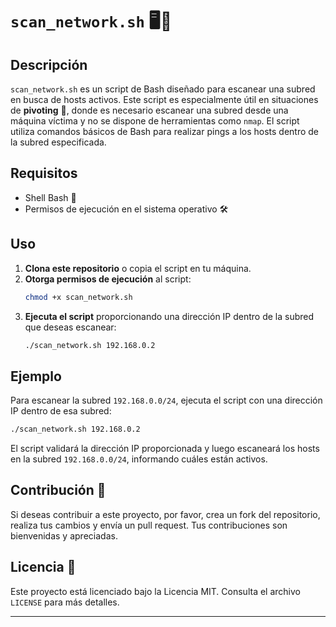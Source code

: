 # `scan_network.sh` 🖥️📡

## Descripción

`scan_network.sh` es un script de Bash diseñado para escanear una subred en busca de hosts activos. Este script es especialmente útil en situaciones de **pivoting** 🔄, donde es necesario escanear una subred desde una máquina víctima y no se dispone de herramientas como `nmap`. El script utiliza comandos básicos de Bash para realizar pings a los hosts dentro de la subred especificada.

## Requisitos

- Shell Bash 🐚
- Permisos de ejecución en el sistema operativo 🛠️

## Uso

1. **Clona este repositorio** o copia el script en tu máquina.
2. **Otorga permisos de ejecución** al script:
   ```bash
   chmod +x scan_network.sh
   ```
3. **Ejecuta el script** proporcionando una dirección IP dentro de la subred que deseas escanear:
   ```bash
   ./scan_network.sh 192.168.0.2
   ```

## Ejemplo

Para escanear la subred `192.168.0.0/24`, ejecuta el script con una dirección IP dentro de esa subred:

```bash
./scan_network.sh 192.168.0.2
```

El script validará la dirección IP proporcionada y luego escaneará los hosts en la subred `192.168.0.0/24`, informando cuáles están activos.

## Contribución 🤝

Si deseas contribuir a este proyecto, por favor, crea un fork del repositorio, realiza tus cambios y envía un pull request. Tus contribuciones son bienvenidas y apreciadas.

## Licencia 📜

Este proyecto está licenciado bajo la Licencia MIT. Consulta el archivo `LICENSE` para más detalles.

---
